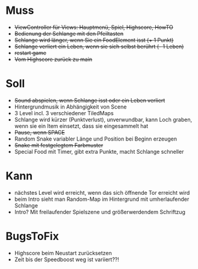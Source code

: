 # Muss
- ~~ViewController für Views: Hauptmenü, Spiel, Highscore, HowTO~~
- ~~Bedienung der Schlange mit den Pfeiltasten~~
- ~~Schlange wird länger, wenn Sie ein FoodElement isst (+ 1 Punkt)~~
- ~~Schlange verliert ein Leben, wenn sie sich selbst berührt (- 1 Leben)~~
- ~~restart game~~
- ~~Vom Highscore zurück zu main~~

# Soll
- ~~Sound abspielen, wenn Schlange isst oder ein Leben verliert~~
- Hintergrundmusik in Abhängigkeit von Scene
- 3 Level incl. 3 verschiedener TiledMaps
- Schlange wird kürzer (Punktverlust), unverwundbar, kann Loch graben, wenn sie ein Item einsetzt, dass sie eingesammelt hat
- ~~Pause, wenn SPACE~~
- Random Snake variabler Länge und Position bei Beginn erzeugen 
- ~~Snake mit festgelegtem Farbmuster~~
- Special Food mit Timer, gibt extra Punkte, macht Schlange schneller

# Kann
- nächstes Level wird erreicht, wenn das sich öffnende Tor erreicht wird
- beim Intro sieht man Random-Map im Hintergrund mit umherlaufender Schlange
- Intro? Mit freilaufender Spielszene und größerwerdendem Schriftzug

# BugsToFix
 - Highscore beim Neustart zurücksetzen
- Zeit bis der Speedboost weg ist variiert??!

